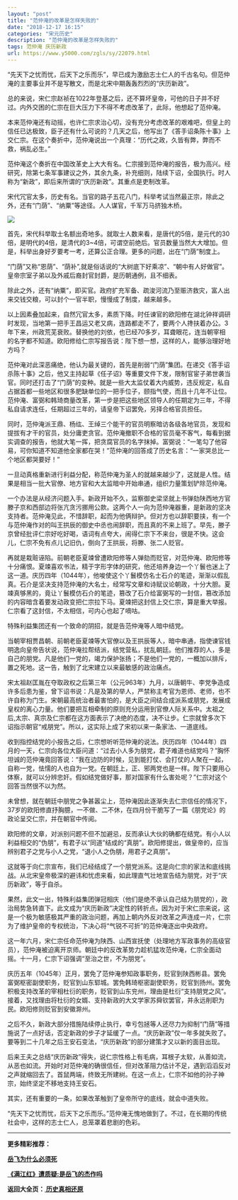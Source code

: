 ```yaml
---
layout: "post"
title: "范仲淹的改革是怎样失败的"
date: "2018-12-17 16:15"
categories: "宋元历史"
description: "范仲淹的改革是怎样失败的"
tags: 范仲淹 庆历新政
url: https://www.y5000.com/zgls/sy/22079.html
---
```






“先天下之忧而忧，后天下之乐而乐”，早已成为激励志士仁人的千古名句。但范仲淹的主要事业并不是写散文，而是北宋中期轰轰烈烈的“庆历新政”。

总的来说，宋仁宗赵祯在1022年登基之后，还不算坏皇帝，可他的日子并不好过。内外交困的仁宗在巨大压力下不得不考虑改革了，此际，他想起了范仲淹。

本来范仲淹还有动摇，也许仁宗求治心切，没有充分考虑改革的艰难吧，但皇上的信任已达极致，臣子还有什么可说的？几天之后，他写出了《答手诏条陈十事》上交仁宗。在这个奏折中，范仲淹说出一个真理：“历代之政，久皆有弊，弊而不救，祸乱必生。”

范仲淹这个奏折在中国改革史上大大有名。仁宗接到范仲淹的报告，极为高兴。经研究，除第七条军事建议之外，其余九条，补充细则，陆续下诏，全国执行。时人称为“新政”，即后来所谓的“庆历新政”。其重点是吏制改革。

宋代冗官太多，历史有名。当官的路子五花八门，科举考试当然最正宗，除此之外，还有“门荫”、“纳粟”等途径。人人谋官，千军万马挤独木桥。

![](https://img.y5000.com/uploads/allimg/170527/11-1F52G33930241.jpg)

首先，宋代科举取士名额出奇地多。就取士人数来看，是唐代的5倍，是元代的30倍，是明代的4倍，是清代的3~4倍，可谓空前绝后。官员数量当然大大增加。但是，科举出身好歹要考一考，还算公正合理。更多的问题，出在“门荫”制度上。

“门荫”又称“恩荫”、“荫补”,就是俗话说的“大树底下好乘凉”、“朝中有人好做官”。皇帝宗室子弟以及外戚后裔封官封爵，是历朝通例，且不细表。

除此之外，还有“纳粟”，即买官。政府扩充军备、疏浚河流乃至赈济救灾，富人出来交钱交粮，可以封个一官半职，慢慢成了制度，越来越多。

以上因素叠加起来，自然冗官太多，素质下降。时任谏官的欧阳修在湖北钟祥调研时发现，当地第一把手王昌运又老又病，连路都走不了，要两个人搀扶着办公。3年下来，州政荒芜衰败。替换他的刘依，也已经70多岁，耳聋眼花，连当朝宰相的名字都不知道。欧阳修给仁宗写报告说：陛下想一想，这样的人，能够治理好地方吗？

范仲淹对此深恶痛绝，他认为最关键的，首先是削弱“门荫”集团。在递交《答手诏杀陈十事》之后，他又主持起草《任子诏》等重要文件下发，限制官宦子弟世袭当官。同时还打击了“门荫”的变种。就是一些大太监仗着大内威势，违反规定，私自占据首都一些地区和很多肥缺单位的一把手位子，颐指气使，而且十几年不让位。范仲淹、富弼和韩琦商量改革，第一步是把这些地区领导人的任期定为三年，不得私自请求连任，任期超过三年的，请皇帝下诏罢免，另择合格官员担任。

同时，范仲淹派王鼎、杨纮、王绰三个能干的官员明察暗访各级各地官员，发现和提拔有才干的官员，处分庸吏贪官。范仲淹撤职不合格的官员毫不客气，每看到据实调查的报告，他就大笔一挥，把贪腐官员的名字抹掉。富弼说：“一笔勾了他容易，可你知道不知道他全家都在哭！”范仲淹的回答成了历史名言：“一家哭总比一个地区都哭要好！”

一旦动真格重新进行利益分配，称范仲淹为圣人的就越来越少了，这就是人性。结果是相当一批大官僚、地方官和大太监暗中开始串通，组织力量策划铲除范仲淹。

一个办法是从经济问题入手。新政开始不久，监察御史梁坚就上书弹劾陕西地方官滕子京和西部边将张亢贪污挪用公款。这两个人一向为范仲淹器重，是新政的坚决支持者。范仲淹见此，不惜辞职，起而为他俩辩护。但对方也以辞职要挟，有一个与范仲淹作对的叫王拱辰的御史中丞也闹辞职，而且真的不来上班了。早先，滕子京曾经批评仁宗好吃好喝，语词有点夸大，闹得仁宗下不来台，很是不快。这会儿，仁宗不免有点儿记旧仇，倒向了王拱辰，将滕、张二人贬官。

再就是栽赃诬陷。前朝老臣夏竦曾遭欧阳修等人弹劾而贬官，对范仲淹、欧阳修等十分痛恨。夏竦喜欢书法，精于字形字体的研究，他还培养身边一个丫鬟也迷上了这一道。庆历四年（1044年），他唆使这个丫鬟模仿名士石介的笔迹，渐渐以假乱真。石介是坚决支持范仲淹的大名士，经常写文章和诗赋议论朝政，十分大胆。夏竦真够黑的，竟让丫鬟模仿石介的笔迹，篡改了石介给富弼写的一封信，篡改添加的内容暗含着要发动政变把仁宗拉下马。夏竦把这封信上交仁宗，算是重大举报。仁宗看了这封信，不太相信，可内心也起了嘀咕。

特殊利益集团还有一个致命的阴招，就是告范仲淹等人暗中结党。

当朝宰相贾昌朝、前朝老臣夏竦等大官僚以及王拱辰等人，暗中串通，指使谏官钱明逸向皇帝告状说，范仲淹拉帮结派，结党营私，扰乱朝廷。他们推荐的人，多是自己的朋党。凡是他们一党的，竭力保护张扬；不是他们一党的，一概加以排斥，置之死地。这一告，触到了北宋建立以来最敏感的政治痛点。

宋太祖赵匡胤在夺取政权之后第三年（公元963年）九月，以唐朝牛、李党争造成许多后患为鉴，曾下诏书说：凡是及第的举人，严禁称主考官为恩师、老师，也不许自称为门生。宋朝最高统治者最害怕的，是大臣之间结合成派系或朋党，发展成皇权的离心力量。他们要把互相牵制的原则充分运用到官僚人际关系中。太祖之后,太宗、真宗及仁宗都在这方面表示了决绝的态度，决不让步。仁宗就曾多次下诏指示朝官“戒朋党”。所以，这实际上成了宋初以来一条家法、一道底线。

收到指控结党的小报告之后，仁宗想听听范仲淹的说法。庆历四年（1044年）四月的一天，仁宗向各位大臣问道：“过去小人多为朋党，君子难道也结党吗？”胸怀坦诚的范仲淹竟回答说：“我在边防的时候，见到能打仗、会打仗的人聚在一起，自称一党，怯懦的人也自为一党。在朝廷上，正、邪两党也是一样。陛下只要用心体察，就可以分辨忠奸。假如结党做好事，那对国家有什么害处呢？”仁宗对这个回答当然很不以为然。

未曾想，就在朝廷中朋党之争甚嚣尘上，范仲淹因此逐渐失去仁宗信任的情况下，37岁的欧阳修直抒胸臆，一不做、二不休，在四月份干脆写了一篇《朋党论》的政论呈交仁宗，并在朝官中传阅。

欧阳修的文章，对派别问题不但不加避忌，反而承认大伙的确都在结党。有小人以利益相交的“伪朋”，有君子以“同道”结成的“真朋”。欧阳修提出，做皇帝的，应当辨别君子之党与小人之党，“退小人之伪朋，用君子之真朋”。

这就等于向仁宗宣布，我们已经结成了一个朋党派系。这是向仁宗的家法和底线挑战。从北宋皇帝极深的避讳和忧虑来看，如此理直气壮地宣告结为朋党，对于“庆历新政”，等于自杀。

果然，此文一出，特殊利益集团弹冠相庆（他们是绝不承认自己结为朋党的），政治局势急转直下。此文成为“庆历新政”决定性的转折点。因为对于宋仁宗来说，这是一个极为敏感极其严重的政治问题，再加上朝内外反对改革之声连成一片，仁宗为了维护皇帝的专权统治，下决心将“气锐不可折”的范仲淹逐出中央政府。

这一年六月，宋仁宗任命范仲淹为陕西、山西宣抚使（处理地方军政事务的高级官员），范仲淹被迫离开京师。朝廷中的反改革势力趁机猛攻范仲淹，仁宗全面动摇。十一月，仁宗下诏强调“至治之世，不为朋党”。

庆历五年（1045年）正月，罢免了范仲淹参知政事职务，贬官到陕西彬县。罢免富弼枢密副使职务，贬官到山东郓城。罢免韩琦枢密副使职务，贬官到扬州。罢免积极支持改革的宰相杜衍的职务，贬官到山东兖州，理由是杜衍“支持朋党之风”。接着，又找理由将杜衍的女婿、支持新政的大文学家苏舜钦罢官，并永远削职为民。欧阳修则贬官到安徽滁州。

之后不久，新政大部分措施陆续停止执行，幸亏包拯等人还尽力为抑制“门荫”等措施说了一点好话，否定新政的步子才延缓了一点。“庆历新政”仅一年多就失败了。要等到二十几年之后王安石变法，“庆历新政”的部分建策才又以新的面目出现。

后来王夫之总结“庆历新政”得失，说仁宗性格上有毛病，耳根子太软，从善如流，从恶也如流。开始时对范仲淹的确很信任，但对改革阻力估计不足，遇到滔滔反对之声就缩回去了。首鼠两端，终致无所建树。在这一点上，仁宗不如他的孙子神宗，始终坚定不移地支持王安石。

其实，还有重要的一条，如果改革触到了皇帝所守的底线，就会中道失败。

“先天下之忧而忧，后天下之乐而乐。”范仲淹无愧地做到了。不过，在长期的传统社会中，这样的志士仁人，总笼罩着悲剧的色彩。

* * *

**更多精彩推荐：**

**[岳飞为什么必须死](https://www.y5000.com/zgls/sy/22080.html)**

**[《满江红》遭质疑:是岳飞的杰作吗](https://www.y5000.com/zgls/sy/22081.html)**

**返回大全页：[ 历史真相还原](https://www.y5000.com/zgls/22286.html)**
